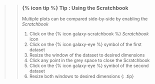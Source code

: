 >
>    > ### {% icon tip %} Tip : Using the Scratchbook
>    >
>    > Multiple plots can be compared side-by-side by enabling the *Scratchbook*
>    > 1. Click on the {% icon galaxy-scratchbook %} *Scratchbook* icon
>    > 1. Click on the {% icon galaxy-eye %} symbol of the first dataset
>    > 1. Resize the window of the dataset to desired dimensions
>    > 1. Click any point in the grey space to close the Scratchbook
>    > 1. Click on the {% icon galaxy-eye %} symbol of the second dataset
>    > 1. Resize both windows to desired dimensions
>    {: .tip}
>
